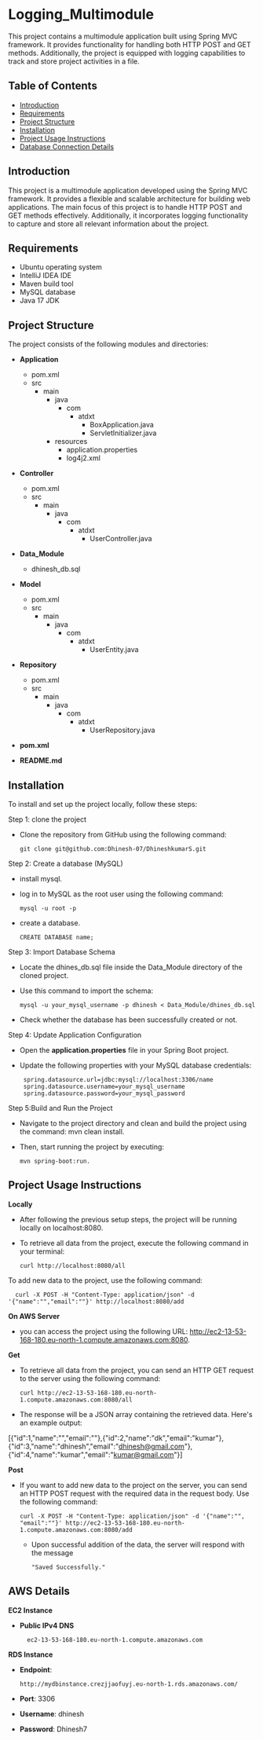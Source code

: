 # Logging_Multimodule

This project contains a multimodule application built using Spring MVC framework. It provides functionality for handling both HTTP POST and GET methods. Additionally, the project is equipped with logging capabilities to track and store project activities in a file.

## Table of Contents

- [Introduction](#introduction)
- [Requirements](#requirements)
- [Project Structure](#project-structure)
- [Installation](#installation)
- [Project Usage Instructions](#project-usage-instructions)
- [Database Connection Details](#database-connection-details)


## Introduction

This project is a multimodule application developed using the Spring MVC framework. It provides a flexible and scalable architecture for building web applications. The main focus of this project is to handle HTTP POST and GET methods effectively. Additionally, it incorporates logging functionality to capture and store all relevant information about the project.

## Requirements

- Ubuntu operating system
- IntelliJ IDEA IDE
- Maven build tool
- MySQL database
- Java 17 JDK


## Project Structure


The project consists of the following modules and directories:

- **Application**
    - pom.xml
    - src
        - main
            - java
                - com
                    - atdxt
                        - BoxApplication.java
                        - ServletInitializer.java
            - resources
                - application.properties
                - log4j2.xml

- **Controller**
    - pom.xml
    - src
        - main
            - java
                - com
                    - atdxt
                        - UserController.java

- **Data_Module**
    - dhinesh_db.sql

- **Model**
    - pom.xml
    - src
        - main
            - java
                - com
                    - atdxt
                        - UserEntity.java

- **Repository**
    - pom.xml
    - src
        - main
            - java
                - com
                    - atdxt
                        - UserRepository.java

- **pom.xml**
- **README.md**

## Installation

To install and set up the project locally, follow these steps:



Step 1: clone the project
- Clone the repository from GitHub using the following command:

      git clone git@github.com:Dhinesh-07/DhineshkumarS.git

Step 2: Create a database (MySQL)
- install mysql.
- log in to MySQL as the root user using the following command:

      mysql -u root -p
- create a database.

      CREATE DATABASE name;

Step 3: Import Database Schema
- Locate the dhines_db.sql file inside the Data_Module directory of the cloned project.
- Use this command to import the schema:

      mysql -u your_mysql_username -p dhinesh < Data_Module/dhines_db.sql
- Check whether the database has been successfully created or not.

Step 4: Update Application Configuration

- Open the **application.properties** file in your Spring Boot project.
- Update the following properties with your MySQL database credentials:

       spring.datasource.url=jdbc:mysql://localhost:3306/name
       spring.datasource.username=your_mysql_username
       spring.datasource.password=your_mysql_password

Step 5:Build and Run the Project
- Navigate to the project directory and clean and build the project using the command: mvn clean install.
- Then, start running the project by executing:

      mvn spring-boot:run.


## Project Usage Instructions

**Locally**

- After following the previous setup steps, the project will be running locally on localhost:8080.
- To retrieve all data from the project, execute the following command in your terminal:

      curl http://localhost:8080/all

To add new data to the project, use the following command:

      curl -X POST -H "Content-Type: application/json" -d '{"name":"","email":""}' http://localhost:8080/add



**On AWS Server**
- you can access the project using the following URL: http://ec2-13-53-168-180.eu-north-1.compute.amazonaws.com:8080.


**Get**

- To retrieve all data from the project, you can send an HTTP GET request to the server using the following command:

      curl http://ec2-13-53-168-180.eu-north-1.compute.amazonaws.com:8080/all

- The response will be a JSON array containing the retrieved data. Here's an example output:

[{"id":1,"name":"","email":""},{"id":2,"name":"dk","email":"kumar"},{"id":3,"name":"dhinesh","email":"dhinesh@gmail.com"},{"id":4,"name":"kumar","email":"kumar@gmail.com"}]


**Post**

- If you want to add new data to the project on the server, you can send an HTTP POST request with the required data in the request body. Use the following command:

      curl -X POST -H "Content-Type: application/json" -d '{"name":"", "email":""}' http://ec2-13-53-168-180.eu-north-1.compute.amazonaws.com:8080/add

  - Upon successful addition of the data, the server will respond with the message
             
        "Saved Successfully."

## AWS Details


**EC2 Instance**
- **Public IPv4 DNS**
        
        ec2-13-53-168-180.eu-north-1.compute.amazonaws.com

**RDS Instance**
- **Endpoint**:                            
                  
      http://mydbinstance.crezjjaofuyj.eu-north-1.rds.amazonaws.com/

- **Port**: 3306
- **Username**: dhinesh
- **Password**: Dhinesh7

